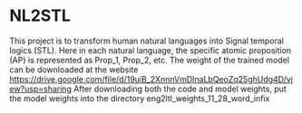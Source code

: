 # NL2STL
This project is to transform human natural languages into Signal temporal logics (STL). Here in each natural language, the specific atomic proposition (AP) is represented as Prop_1, Prop_2, etc. 
The weight of the trained model can be downloaded at the website https://drive.google.com/file/d/19uiB_2XnnnVmDInaLbQeoZq25ghUdg4D/view?usp=sharing
After downloading both the code and model weights, put the model weights into the directory eng2ltl_weights_11_28_word_infix
